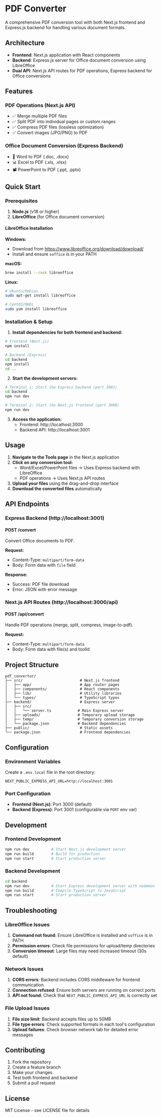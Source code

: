 # PDF Converter

A comprehensive PDF conversion tool with both Next.js frontend and Express.js backend for handling various document formats.

## Architecture

- **Frontend**: Next.js application with React components
- **Backend**: Express.js server for Office document conversion using LibreOffice
- **Dual API**: Next.js API routes for PDF operations, Express backend for Office conversions

## Features

### PDF Operations (Next.js API)
- ✅ Merge multiple PDF files
- ✅ Split PDF into individual pages or custom ranges
- ✅ Compress PDF files (lossless optimization)
- ✅ Convert images (JPG/PNG) to PDF

### Office Document Conversion (Express Backend)
- 📄 Word to PDF (.doc, .docx)
- 📊 Excel to PDF (.xls, .xlsx)
- 📽️ PowerPoint to PDF (.ppt, .pptx)

## Quick Start

### Prerequisites

1. **Node.js** (v18 or higher)
2. **LibreOffice** (for Office document conversion)

#### LibreOffice Installation

**Windows:**
- Download from https://www.libreoffice.org/download/download/
- Install and ensure `soffice` is in your PATH

**macOS:**
```bash
brew install --cask libreoffice
```

**Linux:**
```bash
# Ubuntu/Debian
sudo apt-get install libreoffice

# CentOS/RHEL
sudo yum install libreoffice
```

### Installation & Setup

1. **Install dependencies for both frontend and backend:**

```bash
# Frontend (Next.js)
npm install

# Backend (Express)
cd backend
npm install
cd ..
```

2. **Start the development servers:**

```bash
# Terminal 1: Start the Express backend (port 3001)
cd backend
npm run dev

# Terminal 2: Start the Next.js frontend (port 3000)
npm run dev
```

3. **Access the application:**
   - Frontend: http://localhost:3000
   - Backend API: http://localhost:3001

## Usage

1. **Navigate to the Tools page** in the Next.js application
2. **Click on any conversion tool:**
   - Word/Excel/PowerPoint files → Uses Express backend with LibreOffice
   - PDF operations → Uses Next.js API routes
3. **Upload your files** using the drag-and-drop interface
4. **Download the converted files** automatically

## API Endpoints

### Express Backend (http://localhost:3001)

#### POST /convert
Convert Office documents to PDF.

**Request:**
- Content-Type: `multipart/form-data`
- Body: Form data with `file` field

**Response:**
- Success: PDF file download
- Error: JSON with error message

### Next.js API Routes (http://localhost:3000/api)

#### POST /api/convert
Handle PDF operations (merge, split, compress, image-to-pdf).

**Request:**
- Content-Type: `multipart/form-data`
- Body: Form data with file(s) and toolId

## Project Structure

```
pdf_convertor/
├── src/                          # Next.js frontend
│   ├── app/                      # App router pages
│   ├── components/               # React components
│   ├── lib/                      # Utility libraries
│   └── types/                    # TypeScript types
├── backend/                      # Express server
│   ├── src/
│   │   └── server.ts            # Main Express server
│   ├── uploads/                 # Temporary upload storage
│   ├── temp/                    # Temporary conversion storage
│   └── package.json             # Backend dependencies
├── public/                       # Static assets
└── package.json                  # Frontend dependencies
```

## Configuration

### Environment Variables

Create a `.env.local` file in the root directory:

```env
NEXT_PUBLIC_EXPRESS_API_URL=http://localhost:3001
```

### Port Configuration

- **Frontend (Next.js)**: Port 3000 (default)
- **Backend (Express)**: Port 3001 (configurable via `PORT` env var)

## Development

### Frontend Development
```bash
npm run dev          # Start Next.js development server
npm run build        # Build for production
npm run start        # Start production server
```

### Backend Development
```bash
cd backend
npm run dev          # Start Express development server with nodemon
npm run build        # Compile TypeScript to JavaScript
npm run start        # Start production server
```

## Troubleshooting

### LibreOffice Issues

1. **Command not found**: Ensure LibreOffice is installed and `soffice` is in PATH
2. **Permission errors**: Check file permissions for upload/temp directories
3. **Conversion timeout**: Large files may need increased timeout (30s default)

### Network Issues

1. **CORS errors**: Backend includes CORS middleware for frontend communication
2. **Connection refused**: Ensure both servers are running on correct ports
3. **API not found**: Check that `NEXT_PUBLIC_EXPRESS_API_URL` is correctly set

### File Upload Issues

1. **File size limit**: Backend accepts files up to 50MB
2. **File type errors**: Check supported formats in each tool's configuration
3. **Upload failures**: Check browser network tab for detailed error messages

## Contributing

1. Fork the repository
2. Create a feature branch
3. Make your changes
4. Test both frontend and backend
5. Submit a pull request

## License

MIT License - see LICENSE file for details